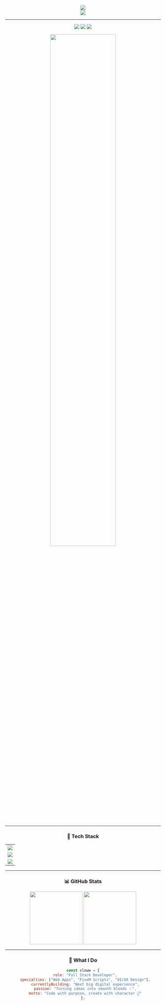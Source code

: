 <div align="center">
  <img src="https://capsule-render.vercel.app/api?type=waving&color=7B3F00&height=200&section=header&text=Code%20•%20Create%20•%20Distill&fontSize=32&fontColor=F5DEB3&animation=twinkling" />
</div>

<div align="center">
  <img src="https://readme-typing-svg.herokuapp.com?font=Fira+Code&weight=600&size=30&duration=2500&pause=800&color=D2691E&center=true&vCenter=true&width=700&lines=〉+I'm+Sloww+🥃;〉+Full+Stack+Developer;〉+FiveM+Creator+%26+Scripter;〉+Crafting+Digital+Dreams+🔥" />
</div>

---

<p align="center">
  <img src="https://komarev.com/ghpvc/?username=slowwdown&color=D2691E&style=for-the-badge&label=Bar+Visitors" />
  <img src="https://img.shields.io/badge/Stack-Full%20Stack-7B3F00?style=for-the-badge&logo=stackshare&logoColor=F5DEB3" />
  <img src="https://img.shields.io/badge/Specialty-FiveM-D2691E?style=for-the-badge" />
</p>

<div align="center">
  <img width="65%" src="https://github-readme-streak-stats.herokuapp.com?user=slowwdown&theme=dark&hide_border=true&background=0d1117&stroke=D2691E&ring=7B3F00&fire=F5DEB3&currStreakLabel=D2691E" />
</div>

---

<div align="center">

### 🧰 Tech Stack

<table align="center" cellpadding="10">
  <tr>
    <td><img src="https://skillicons.dev/icons?i=html,css,sass,js,ts,react&theme=dark" /></td>
  </tr>
  <tr>
    <td><img src="https://skillicons.dev/icons?i=nodejs,express,prisma,mysql,lua,nextjs&theme=dark" /></td>
  </tr>
  <tr>
    <td>
      <img src="https://skillicons.dev/icons?i=tailwind,vite,figma,git,vscode,vercel&theme=dark" />
    </td>
  </tr>
</table>

</div>

---

<div align="center">

### 📊 GitHub Stats

<img height="170em" src="https://github-readme-stats.vercel.app/api?username=slowwdown&show_icons=true&theme=dark&include_all_commits=true&count_private=true&icon_color=D2691E&title_color=F5DEB3&text_color=C9D1D9&bg_color=0d1117&hide_border=true"/>
<img height="170em" src="https://github-readme-stats.vercel.app/api/top-langs/?username=slowwdown&layout=compact&theme=dark&title_color=F5DEB3&text_color=C9D1D9&bg_color=0d1117&hide_border=true"/>

</div>

---

<div align="center">

### 🌟 What I Do

```js
const sloww = {
  role: "Full Stack Developer",
  specialties: ["Web Apps", "FiveM Scripts", "UI/UX Design"],
  currentlyBuilding: "Next big digital experience",
  passion: "Turning ideas into smooth blends ✨",
  motto: "Code with purpose, create with character 🥃"
};
